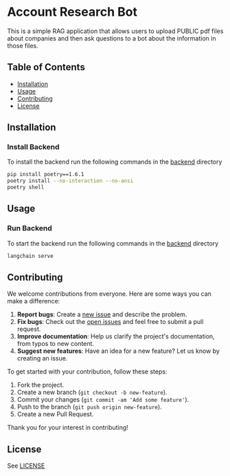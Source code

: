# Account Research Bot

This is a simple RAG application that allows users to upload PUBLIC pdf files about companies and then ask questions to a bot about the information in those files.

## Table of Contents

- [Installation](#installation)
- [Usage](#usage)
- [Contributing](#contributing)
- [License](#license)

## Installation

### Install Backend

To install the backend run the following commands in the [backend](backend) directory

```bash
pip install poetry==1.6.1
poetry install --no-interaction --no-ansi
poetry shell
```

## Usage

### Run Backend

To start the backend run the following commands in the [backend](backend) directory

```bash
langchain serve
```

## Contributing

We welcome contributions from everyone. Here are some ways you can make a difference:

1. **Report bugs**: Create a [new issue](https://github.com/ctcac00/account-research-bot/issues/new) and describe the problem.
2. **Fix bugs**: Check out the [open issues](https://github.com/ctcac00/account-research-bot/issues) and feel free to submit a pull request.
3. **Improve documentation**: Help us clarify the project's documentation, from typos to new content.
4. **Suggest new features**: Have an idea for a new feature? Let us know by creating an issue.

To get started with your contribution, follow these steps:

1. Fork the project.
2. Create a new branch (`git checkout -b new-feature`).
3. Commit your changes (`git commit -am 'Add some feature'`).
4. Push to the branch (`git push origin new-feature`).
5. Create a new Pull Request.

Thank you for your interest in contributing!

## License

See [LICENSE](./LICENSE)
